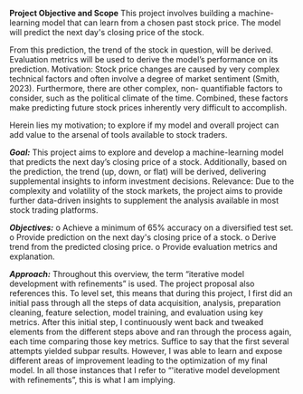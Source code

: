 **Project Objective and Scope**
This project involves building a machine-learning model that can learn from a chosen past stock
price. The model will predict the next day's closing price of
the stock.


From this prediction, the trend of the stock in question, will be derived.
Evaluation metrics will be used to derive the model’s performance on its prediction.
Motivation: Stock price changes are caused by very complex technical factors and often involve a
degree of market sentiment (Smith, 2023). Furthermore, there are other complex, non-
quantifiable factors to consider, such as the political climate of the time.
Combined, these factors make predicting future stock prices inherently very difficult to
accomplish.


Herein lies my motivation; to explore if my model and overall project can add value to the arsenal
of tools available to stock traders.


***Goal:***
This project aims to explore and develop a machine-learning model that predicts the next
day’s closing price of a stock. Additionally, based on the prediction, the trend (up, down, or flat)
will be derived, delivering supplemental insights to inform investment decisions.
Relevance: Due to the complexity and volatility of the stock markets, the project aims to provide
further data-driven insights to supplement the analysis available in most stock trading platforms.


***Objectives:***
o Achieve a minimum of 65% accuracy on a diversified test set.
o Provide prediction on the next day's closing price of a stock.
o Derive trend from the predicted closing price.
o Provide evaluation metrics and explanation.


***Approach:***
Throughout this overview, the term “iterative model development with refinements” is used. The
project proposal also references this.
To level set, this means that during this project, I first did an initial pass through all the steps of
data acquisition, analysis, preparation cleaning, feature selection, model training, and evaluation
using key metrics. After this initial step, I continuously went back and tweaked elements from the
different steps above and ran through the process again, each time comparing those key metrics.
Suffice to say that the first several attempts yielded subpar results. However, I was able to learn
and expose different areas of improvement leading to the optimization of my final model.
In all those instances that I refer to “'iterative model development with refinements”, this is what I
am implying.
